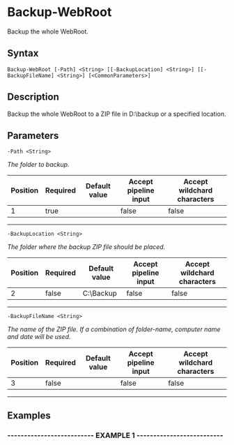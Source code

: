 

# Backup-WebRoot

Backup the whole WebRoot.
## Syntax

    Backup-WebRoot [-Path] <String> [[-BackupLocation] <String>] [[-BackupFileName] <String>] [<CommonParameters>]


## Description

Backup the whole WebRoot to a ZIP file in D:\backup or a specified location.





## Parameters

    
    -Path <String>
_The folder to backup._

| Position | Required | Default value | Accept pipeline input | Accept wildchard characters |
| -------- | -------- | ------------- | --------------------- | --------------------------- |
| 1 | true |  | false | false |


----

    
    
    -BackupLocation <String>
_The folder where the backup ZIP file should be placed._

| Position | Required | Default value | Accept pipeline input | Accept wildchard characters |
| -------- | -------- | ------------- | --------------------- | --------------------------- |
| 2 | false | C:\Backup | false | false |


----

    
    
    -BackupFileName <String>
_The name of the ZIP file.
If a combination of folder-name, computer name and date will be used._

| Position | Required | Default value | Accept pipeline input | Accept wildchard characters |
| -------- | -------- | ------------- | --------------------- | --------------------------- |
| 3 | false |  | false | false |


----

    

## Examples

### -------------------------- EXAMPLE 1 --------------------------
    































